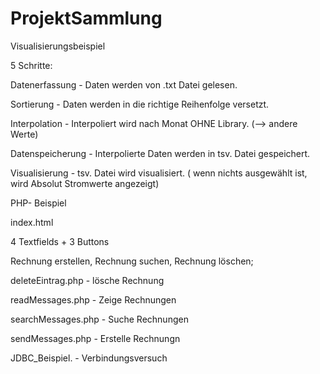 # ProjektSammlung

Visualisierungsbeispiel

5 Schritte:

Datenerfassung - Daten werden von .txt Datei gelesen.

Sortierung - Daten werden in die richtige Reihenfolge versetzt.

Interpolation - Interpoliert wird nach Monat OHNE Library. (--> andere Werte)

Datenspeicherung - Interpolierte Daten werden in tsv. Datei gespeichert.

Visualisierung - tsv. Datei wird visualisiert.     ( wenn nichts ausgewählt ist, wird Absolut Stromwerte angezeigt)



PHP- Beispiel

index.html

4 Textfields + 3 Buttons

Rechnung erstellen, Rechnung suchen, Rechnung löschen;


deleteEintrag.php - lösche Rechnung

readMessages.php - Zeige Rechnungen

searchMessages.php - Suche Rechnungen

sendMessages.php - Erstelle Rechnungn

JDBC_Beispiel. - Verbindungsversuch

